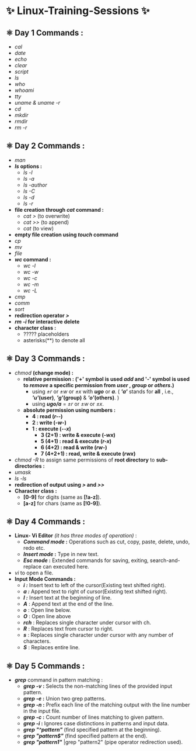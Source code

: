 # ✨ Linux-Training-Sessions ✨
## ⚛️ Day 1 Commands :
- *cal*
- _date_
- *echo*
- _clear_
- *script*
- _ls_
- *who*
- _whoami_
- *tty*
- _uname & uname -r_
- *cd*
- _mkdir_
- *rmdir*
- _rm -r_

## ⚛️ Day 2 Commands :
- *man*
- ***ls* options :**
  - _ls -l_
  - _ls -a_
  - _ls -author_
  - _ls -C_
  - _ls -d_
  - _ls -r_
- **file creation through *cat* command :**
  - _cat >_ (to overwrite)
  - _cat >>_ (to append)
  - _cat_ (to view)
- **empty file creation using *touch* command**
- *cp*
- *mv*
- *file*
- ***wc* command :**
  - _wc -l_
  - _wc -w_
  - _wc -c_
  - _wc -m_
  - _wc -L_
- *cmp*
- *comm*
- *sort*
- **redirection operator _>_**
- ***rm -i* for interactive delete**
- **character class :**
  - ????? placeholders
  - asterisks(**) to denote all

## ⚛️ Day 3 Commands :
- *chmod* **(change mode) :**
  - **relative permission : ('+' symbol is used _add_ and '-' symbol is used to _remove_ a specific permission from _user_ , _group_ or _others_.)**
    - using *±r* or *±w* or *±x* with ***ugo*** or ***a***. ( **_'a'_** stands for **all** , i.e., **_'u'_(user)**, **_'g'_(group)** & **_'o'_(others)**. )
    - using ***ugo/a*** = *±r* or *±w* or *±x*.
  - **absolute permission using numbers :**
    - **4 : read (*r--*)**
    - **2 : write (*-w-*)**
    - **1 : execute (*--x*)**
      - **3 (2+1) : write & execute (*-wx*)**
      - **5 (4+1) : read & execute (*r-x*)**
      - **6 (4+2) : read & write (*rw-*)**
      - **7 (4+2+1) : read, write & execute (*rwx*)**
- *chmod -R* to assign same permissions of **root directory** to **sub-directories :**
- *umask*
- *ls -ls*
- **redirection of output using *>* and *>>***
- **Character class :**
  - **[0-9]** for digits (same as **[!a-z]**).
  - **[a-z]** for chars (same as **[!0-9]**).

## ⚛️ Day 4 Commands :
- **Linux- Vi Editor** _(it has three modes of operation)_ :
  - **_Command mode_ :** Operations such as cut, copy, paste, delete, undo, redo etc.
  - **_Insert mode_ :** Type in new text.
  - **_Esc mode_ :** Extended commands for saving, exiting,  search-and-replace can executed here.
- _vi <filename>_ to open a file.
- **Input Mode Commands :**
  - **_i :_** Insert text to left of the cursor(Existing text shifted right).
  - **_a :_** Append text to right of cursor(Existing text shifted right).
  - **_I :_** Insert text at the beginning of line.
  - **_A_** : Append text at the end of the line.
  - **_o_** : Open line below.
  - **_O_** : Open line above
  - **_rch_** : Replaces single character under cursor with ch.
  - **_R_** : Replaces text from cursor to right.
  - **_s_** : Replaces single character under cursor with any number of characters.
  - **_S_** : Replaces entire line.
 
## ⚛️ Day 5 Commands :
- **_grep_** command in pattern matching :
  - ***grep -v* :** Selects the non-matching lines of the provided input pattern.
  - ***grep -e* :** Union two grep patterns.
  - ***grep -n* :** Prefix each line of the matching output with the line number in the input file.
  - ***grep -c* :** Count number of lines matching to given pattern.
  - ***grep -i* :** Ignores case distinctions in patterns and input data.
  - ***grep "^pattern"*** (find specified pattern at the beginning).
  - ***grep "pattern$"*** (find specified pattern at the end).
  - ***grep "pattern1"*** <filename>|grep "pattern2" <filename>  (pipe operator redirection used).
